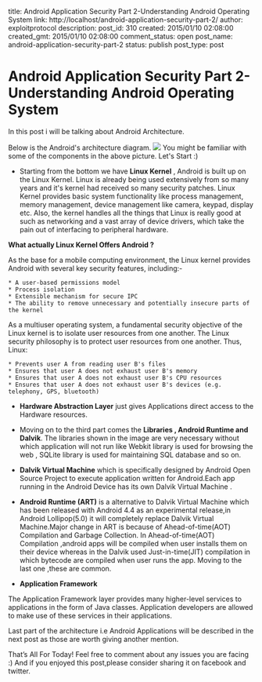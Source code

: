 title: Android Application Security Part 2-Understanding Android Operating System
link: http://localhost/android-application-security-part-2/
author: exploitprotocol
description: 
post_id: 310
created: 2015/01/10 02:08:00
created_gmt: 2015/01/10 02:08:00
comment_status: open
post_name: android-application-security-part-2
status: publish
post_type: post

# Android Application Security Part 2-Understanding Android Operating System

In this post i will be talking about Android Architecture.

Below is the Android's architecture diagram. ![](https://i.imgur.com/OQES8vD.jpg) You might be familiar with some of the components in the above picture. Let's Start :)

  * Starting from the bottom we have **Linux Kernel** , Android is built up on the Linux Kernel. Linux is already being used extensively from so many years and it's kernel had received so many security patches. Linux Kernel provides basic system functionality like process management, memory management, device management like camera, keypad, display etc. Also, the kernel handles all the things that Linux is really good at such as networking and a vast array of device drivers, which take the pain out of interfacing to peripheral hardware.

**What actually Linux Kernel Offers Android ?**

As the base for a mobile computing environment, the Linux kernel provides Android with several key security features, including:-

    * A user-based permissions model
    * Process isolation
    * Extensible mechanism for secure IPC
    * The ability to remove unnecessary and potentially insecure parts of the kernel

As a multiuser operating system, a fundamental security objective of the Linux kernel is to isolate user resources from one another. The Linux security philosophy is to protect user resources from one another. Thus, Linux: 

    * Prevents user A from reading user B's files
    * Ensures that user A does not exhaust user B's memory
    * Ensures that user A does not exhaust user B's CPU resources
    * Ensures that user A does not exhaust user B's devices (e.g. telephony, GPS, bluetooth)
  * **Hardware Abstraction Layer** just gives Applications direct access to the Hardware resources.

  * Moving on to the third part comes the **Libraries , Android Runtime and Dalvik**. The libraries shown in the image are very necessary without which application will not run like Webkit library is used for browsing the web , SQLite library is used for maintaining SQL database and so on. 

  * **Dalvik Virtual Machine** which is specifically designed by Android Open Source Project to execute application written for Android.Each app running in the Android Device has its own Dalvik Virtual Machine .

  * **Android Runtime (ART)** is a alternative to Dalvik Virtual Machine which has been released with Android 4.4 as an experimental release,in Android Lollipop(5.0) it will completely replace Dalvik Virtual Machine.Major change in ART is because of Ahead-of-time(AOT) Compilation and Garbage Collection. In Ahead-of-time(AOT) Compilation ,android apps will be compiled when user installs them on their device whereas in the Dalvik used Just-in-time(JIT) compilation in which bytecode are compiled when user runs the app. Moving to the last one ,these are common.

  * **Application Framework**

The Application Framework layer provides many higher-level services to applications in the form of Java classes. Application developers are allowed to make use of these services in their applications.

Last part of the architecture i.e Android Applications will be described in the next post as those are worth giving another mention.

That’s All For Today! Feel free to comment about any issues you are facing :) And if you enjoyed this post,please consider sharing it on facebook and twitter.